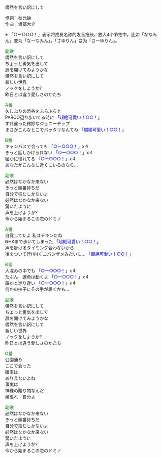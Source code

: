 偶然を言い訳にして  
  
作詞：秋元康  
作曲：坂部大介  
  
※ 「○ー○○○！」表示将成员名称的发音拖长，放入4个节拍中。比如「ななみん」变为「なーなみん」，「さゆりん」变为「さーゆりん」。  
  
<font color=green>副歌</font>  
偶然を言い訳にして  
ちょっと勇気を出して  
扉を開けてみようかな  
偶然を言い訳にして  
新しい世界  
ノックをしようか?  
昨日とは違う愛しさのかたち  
  
<font color=green>A番</font>  
久しぶりの渋谷をぶらぶらと  
PARCO辺り歩いてる時に <font color=blue>「超絶可愛い！○○！」</font>   
すれ違った微妙なジョニーデップ  
まさかこんなとこでバッタリなんてね <font color=blue>「超絶可愛い！○○！」</font>   
  
<font color=green>B番</font>  
キャンパスで会っても <font color=blue>「○ー○○○！」</font>x４  
きっと話しかけられない <font color=blue>「○ー○○○！」</font>x４  
密かに憧れてる <font color=blue>「○ー○○○！」</font>x４  
あなたがこんなに近くにいるのなら…  
  
<font color=green>副歌</font>  
必然はなかなか来ない  
きっと順番待ちだ  
自分で掴むしかないよ  
必然はなかなか来ない  
驚いたように  
声を上げようか?  
今から始まるこの恋のドミノ  
  
<font color=green>A番</font>  
自覚してたよ 私はチキンだね  
NHKまで歩いてしまった <font color=blue>「超絶可愛い！○○！」</font>   
声を掛けるタイミング合わないから  
後をついて行(ゆ)くコバンザメみたいに… <font color=blue>「超絶可愛い！○○！」</font>   
  
<font color=green>B番</font>  
人混みの中でも <font color=blue>「○ー○○○！」</font>x４  
たぶん　運命は動くよ <font color=blue>「○ー○○○！」</font>x４  
誰かと巡り逢い <font color=blue>「○ー○○○！」</font>x４  
何かの拍子にその手が届くかも…  
  
<font color=green>副歌</font>  
偶然を言い訳にして  
ちょっと勇気を出して  
扉を開けてみようかな  
偶然を言い訳にして  
新しい世界  
ノックをしようか?  
昨日とは違う愛しさのかたち  
  
<font color=green>C番</font>  
公園通り  
ここで会った  
確率は  
ありえないよね  
事実は  
神様の贈り物なんだ  
頑張れ　自分よ  
  
<font color=green>副歌</font>  
必然はなかなか来ない  
きっと順番待ちだ  
自分で掴むしかないよ  
必然はなかなか来ない  
驚いたように  
声を上げようか?  
今から始まるこの恋のドミノ  
